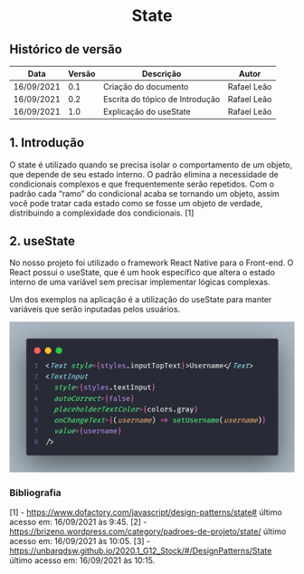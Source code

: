 # <center> State

## Histórico de versão

| Data       | Versão | Descrição                       | Autor       |
| ---------- | ------ | ------------------------------- | ----------- |
| 16/09/2021 | 0.1    | Criação do documento            | Rafael Leão |
| 16/09/2021 | 0.2    | Escrita do tópico de Introdução | Rafael Leão |
| 16/09/2021 | 1.0    | Explicação do useState          | Rafael Leão |

## 1. Introdução

O state é utilizado quando se precisa isolar o comportamento de um objeto, que depende de seu estado interno. O padrão elimina a necessidade de condicionais complexos e que frequentemente serão repetidos. Com o padrão cada “ramo” do condicional acaba se tornando um objeto, assim você pode tratar cada estado como se fosse um objeto de verdade, distribuindo a complexidade dos condicionais. [1]

## 2. useState

No nosso projeto foi utilizado o framework React Native para o Front-end. O React possui o useState, que é um hook específico que altera o estado interno de uma variável sem precisar implementar lógicas complexas.

Um dos exemplos na aplicação é a utilização do useState para manter variáveis que serão inputadas pelos usuários.

<p align='center'>
    <img src='https://raw.githubusercontent.com/UnBArqDsw2021-1/2021.1_G01_Animalesco_docs/main/docs/assets/pages/padroes-de-projeto/State/input.png'>
</p>

### Bibliografia

[1] - https://www.dofactory.com/javascript/design-patterns/state# último acesso em: 16/09/2021 às 9:45.
[2] - https://brizeno.wordpress.com/category/padroes-de-projeto/state/ último acesso em: 16/09/2021 às 10:05.
[3] - https://unbarqdsw.github.io/2020.1_G12_Stock/#/DesignPatterns/State último acesso em: 16/09/2021 às 10:15.
